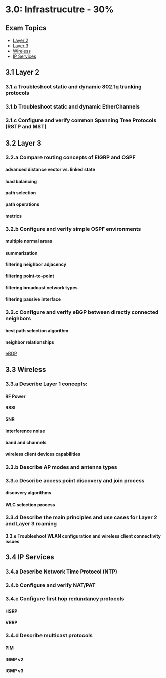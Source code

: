 # 3.0: Infrastrucutre - 30%

## Exam Topics 
* [Layer 2][3.1]
* [Layer 3][3.2]
* [Wireless][3.3]
* [IP Services][3.4] 

<!-- Section 3.1 -->
## 3.1 Layer 2 

### 3.1.a Troubleshoot static and dynamic 802.1q trunking protocols

### 3.1.b Troubleshoot static and dynamic EtherChannels

### 3.1.c Configure and verify common Spanning Tree Protocols (RSTP and MST)

<!-- Section 3.2 -->
## 3.2 Layer 3

### 3.2.a Compare routing concepts of EIGRP and OSPF 
#### advanced distance vector vs. linked state
#### load balancing
#### path selection
#### path operations
#### metrics 

### 3.2.b Configure and verify simple OSPF environments
#### multiple normal areas
#### summarization
#### filtering neighbor adjacency
#### filtering point-to-point
#### filtering broadcast network types
#### filtering passive interface

### 3.2.c Configure and verify eBGP between directly connected neighbors 
#### best path selection algorithm 
#### neighbor relationships
[eBGP](bgp/README.md)

<!-- Section 3.3 -->
## 3.3 Wireless
### 3.3.a Describe Layer 1 concepts:
#### RF Power
#### RSSI
#### SNR
#### interference noise 
#### band and channels 
#### wireless client devices capabilities

### 3.3.b Describe AP modes and antenna types

### 3.3.c Describe access point discovery and join process
#### discovery algorithms
#### WLC selection process

### 3.3.d Describe the main principles and use cases for Layer 2 and Layer 3 roaming

#### 3.3.e Troubleshoot WLAN configuration and wireless client connectivity issues

<!-- Section 3.4 -->

## 3.4 IP Services
### 3.4.a Describe Network Time Protocol (NTP)

### 3.4.b Configure and verify NAT/PAT

### 3.4.c Configure first hop redundancy protocols 
#### HSRP
#### VRRP

### 3.4.d Describe multicast protocols
#### PIM 
#### IGMP v2
#### IGMP v3

[3.1]: #31-layer-2
[3.2]: #32-layer-3
[3.3]: #33-wireless
[3.4]: #34-ip-services
